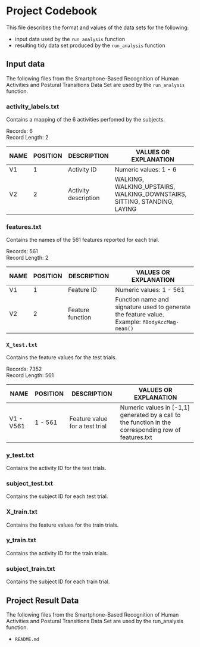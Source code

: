 # Project Codebook
This file describes the format and values of the data sets for the following:
* input data used by the `run_analysis` function
* resulting tidy data set produced by the `run_analysis` function


## Input data

The following files from the Smartphone-Based Recognition of Human Activities and Postural Transitions Data Set are used by the `run_analysis` function.

### activity_labels.txt
Contains a mapping of the 6 activities perfomed by the subjects.

Records: 6                       
Record Length: 2

| NAME  | POSITION  |  DESCRIPTION | VALUES OR EXPLANATION  |
|---|---|---|---|
| V1  | 1  | Activity ID  | Numeric values: 1 - 6  |
| V2  | 2  | Activity description  | WALKING, WALKING_UPSTAIRS, WALKING_DOWNSTAIRS, SITTING, STANDING, LAYING |


### features.txt
Contains the names of the 561 features reported for each trial.

Records: 561                     
Record Length: 2

| NAME  | POSITION  |  DESCRIPTION | VALUES OR EXPLANATION  |
|---|---|---|---|
| V1  | 1  | Feature ID  | Numeric values: 1 - 561  |
| V2  | 2  | Feature function  | Function name and signature used to generate the feature value. Example: `fBodyAccMag-mean()` |


### `X_test.txt`
Contains the feature values for the test trials.

Records: 7352                     
Record Length: 561

| NAME  | POSITION  |  DESCRIPTION | VALUES OR EXPLANATION  |
|---|---|---|---|
| V1 - V561 | 1 - 561 | Feature value for a test trial | Numeric values in [-1,1] generated by a call to the function in the corresponding row of features.txt|


### y_test.txt
Contains the activity ID for the test trials.


### subject_test.txt
Contains the subject ID for each test trial.

### X_train.txt
Contains the feature values for the train trials.


### y_train.txt
Contains the activity ID for the train trials.

### subject_train.txt
Contains the subject ID for each train trial.

## Project Result Data

The following files from the Smartphone-Based Recognition of Human Activities and Postural Transitions Data Set are used by the run_analysis function.


* `README.md`
